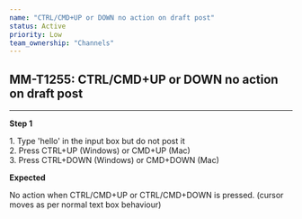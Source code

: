 ```yaml
---
name: "CTRL/CMD+UP or DOWN no action on draft post"
status: Active
priority: Low
team_ownership: "Channels"
---
```


## MM-T1255: CTRL/CMD+UP or DOWN no action on draft post

---

**Step 1**

1\. Type 'hello' in the input box but do not post it\
2\. Press CTRL+UP (Windows) or CMD+UP (Mac)\
3\. Press CTRL+DOWN (Windows) or CMD+DOWN (Mac)

**Expected**

No action when CTRL/CMD+UP or CTRL/CMD+DOWN is pressed. (cursor moves as per normal text box behaviour)
